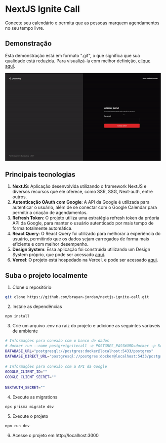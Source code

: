 # NextJS Ignite Call
Conecte seu calendário e permita que as pessoas marquem agendamentos no seu tempo livre.

## Demonstração
Esta demonstração está em formato ".gif", o que significa que sua qualidade está reduzida. Para visualizá-la com melhor definição, [clique aqui](https://www.youtube.com/watch?v=BOq1zcUTQEs).

![Demonstração utilizando o projeto](https://raw.githubusercontent.com/brayan-jordan/pizzashop-web/master/docs/hero.gif)

## Principais tecnologias

1. **NextJS**: Aplicação desenvolvida utilizando o framework NextJS e diversos recursos que ele oferece, como SSR, SSG, Next-auth, entre outros. 
2. **Autenticação OAuth com Google**: A API da Google é utilizada para autenticar o usuário, além de se conectar com o Google Calendar para permitir a criação de agendamentos. 
3. **Refresh Token**: O projeto utiliza uma estratégia refresh token da própria API da Google, para manter o usuário autenticado por mais tempo de forma totalmente automática.
4. **React Query**: O React Query foi utilizado para melhorar a experiência do usuário, permitindo que os dados sejam carregados de forma mais eficiente e com melhor desempenho.
5. **Design System**: Essa aplicação foi construída utilizando um Design System próprio, que pode ser acessado [aqui](https://brayan-jordan.github.io/design-system-experience/).
6. **Vercel**: O projeto está hospedado na Vercel, e pode ser acessado [aqui](https://nextjs-ignite-call-taupe.vercel.app/).

## Suba o projeto localmente

1. Clone o repositório
```bash
git clone https://github.com/brayan-jordan/nextjs-ignite-call.git
```
2. Instale as dependências
```bash
npm install
```
3. Crie um arquivo .env na raiz do projeto e adicione as seguintes variáveis de ambiente
```bash
# Informações para conexão com o banco de dados
# docker run --name postgreignitecall -e POSTGRES_PASSWORD=docker -p 5433:5432 -d postgres
DATABASE_URL="postgresql://postgres:docker@localhost:5433/postgres"
DATABASE_DIRECT_URL="postgresql://postgres:docker@localhost:5433/postgres"

# Informações para conexão com a API da Google
GOOGLE_CLIENT_ID=""
GOOGLE_CLIENT_SECRET=""

NEXTAUTH_SECRET=""
```
4. Execute as migrations
```bash
npx prisma migrate dev
```
5. Execute o projeto
```bash
npm run dev
```
6. Acesse o projeto em http://localhost:3000
